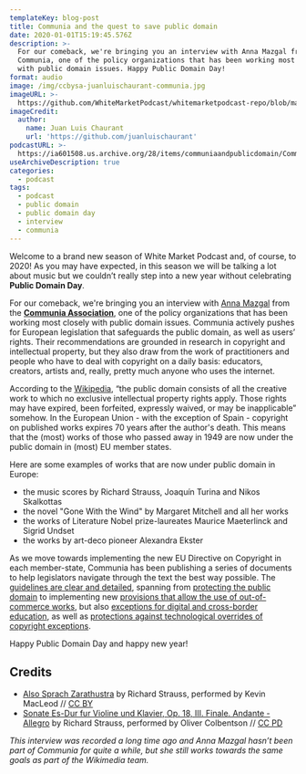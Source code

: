 ```yaml
---
templateKey: blog-post
title: Communia and the quest to save public domain
date: 2020-01-01T15:19:45.576Z
description: >-
  For our comeback, we're bringing you an interview with Anna Mazgal from the
  Communia, one of the policy organizations that has been working most closely
  with public domain issues. Happy Public Domain Day!
format: audio
image: /img/ccbysa-juanluischaurant-communia.jpg
imageURL: >-
  https://github.com/WhiteMarketPodcast/whitemarketpodcast-repo/blob/master/featured%20images/CCBYSA-juanluischaurant-communia.jpg
imageCredit:
  author:
    name: Juan Luis Chaurant
    url: 'https://github.com/juanluischaurant'
podcastURL: >-
  https://ia601508.us.archive.org/28/items/communiaandpublicdomain/Communia%20and%20Public%20Domain.mp3
useArchiveDescription: true
categories:
  - podcast
tags:
  - podcast
  - public domain
  - public domain day
  - interview
  - communia
---
```

Welcome to a brand new season of White Market Podcast and, of course, to 2020! As you may have expected, in this season we will be talking a lot about music but we couldn’t really step into a new year without celebrating **Public Domain Day**. 

For our comeback, we're bringing you an interview with [Anna Mazgal](https://twitter.com/a2na) from the **[Communia Association](https://www.communia-association.org)**, one of the policy organizations that has been working most closely with public domain issues. Communia actively pushes for European legislation that safeguards the public domain, as well as users’ rights. Their recommendations are grounded in research in copyright and intellectual property, but they also draw from the work of practitioners and people who have to deal with copyright on a daily basis: educators, creators, artists and, really, pretty much anyone who uses the internet. 

According to the [Wikipedia](https://en.wikipedia.org/wiki/Public_domain), “the public domain consists of all the creative work to which no exclusive intellectual property rights apply. Those rights may have expired, been forfeited, expressly waived, or may be inapplicable” somehow. In the European Union - with the exception of Spain - copyright on published works expires 70 years after the author's death. This means that the (most) works of those who passed away in 1949 are now under the public domain in (most) EU member states.

Here are some examples of works that are now under public domain in Europe:

* the music scores by Richard Strauss, Joaquín Turina and Nikos Skalkottas
* the novel "Gone With the Wind" by Margaret Mitchell and all her works
* the works of Literature Nobel prize-laureates Maurice Maeterlinck and Sigrid Undset
* the works by art-deco pioneer Alexandra Ekster

As we move towards implementing the new EU Directive on Copyright in each member-state, Communia has been publishing a series of documents to help legislators navigate through the text the best way possible. The [guidelines are clear and detailed](https://www.communia-association.org/2019/12/02/guidelines-implementation-dsm-directive/), spanning from [protecting the public domain](https://www.communia-association.org/2019/12/11/implementing-new-eu-provision-protects-public-domain/) to implementing new [provisions that allow the use of out-of-commerce works](https://www.communia-association.org/2019/12/10/implementing-new-eu-provisions-allow-use-commerce-works/), but also [exceptions for digital and cross-border education](https://www.communia-association.org/2019/12/05/implementing-new-eu-exception-digital-cross-border-education/), as well as [protections against technological overrides of copyright exceptions](https://www.communia-association.org/2019/12/09/implementing-new-eu-protections-contractual-technological-overrides-copyright-exceptions/).

Happy Public Domain Day and happy new year!

## Credits

* [Also Sprach Zarathustra](https://web.archive.org/web/20140429193209/http://freemusicarchive.org/music/Kevin_MacLeod/Classical_Sampler/Also_Sprach_Zarathustra) by Richard Strauss, performed by Kevin MacLeod // [CC BY](https://creativecommons.org/licenses/by/3.0/)
* [Sonate Es-Dur fur Violine und Klavier, Op. 18, III. Finale. Andante - Allegro](https://musopen.org/music/1917-violin-sonata-in-e-flat-major-op-18/) by Richard Strauss, performed by Oliver Colbentson // [CC PD](https://creativecommons.org/publicdomain/mark/1.0/) 

*This interview was recorded a long time ago and Anna Mazgal hasn’t been part of Communia for quite a while, but she still works towards the same goals as part of the Wikimedia team.*
